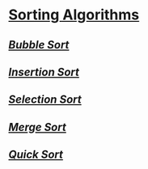 # [Sorting Algorithms](https://github.com/natandaniel/algorithms_in_java/tree/master/sorting_algorithms)
## [_Bubble Sort_](https://github.com/natandaniel/algorithms_in_java/tree/master/sorting_algorithms/src/sort/bubble)
## [_Insertion Sort_](https://github.com/natandaniel/algorithms_in_java/tree/master/sorting_algorithms/src/sort/insertion)
## [_Selection Sort_](https://github.com/natandaniel/algorithms_in_java/tree/master/sorting_algorithms/src/sort/selection)
## [_Merge Sort_](https://github.com/natandaniel/algorithms_in_java/tree/master/sorting_algorithms/src/sort/merge)
## [_Quick Sort_](https://github.com/natandaniel/algorithms_in_java/tree/master/sorting_algorithms/src/sort/quick)

